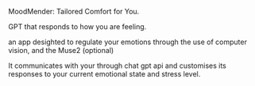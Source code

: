 MoodMender: Tailored Comfort for You.

GPT that responds to how you are feeling.

an app desighted to regulate your emotions through the use of computer vision, and the Muse2 (optional)

It communicates with your through chat gpt api and customises its responses to your current emotional state and stress level.
